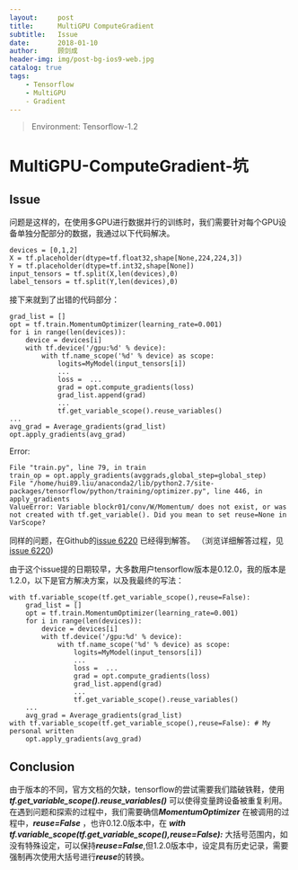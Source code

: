 ```yaml
---
layout:     post
title:      MultiGPU ComputeGradient
subtitle:   Issue
date:       2018-01-10
author:     顾剑成
header-img: img/post-bg-ios9-web.jpg
catalog: true
tags:
    - Tensorflow
    - MultiGPU
    - Gradient
---
```


> Environment: Tensorflow-1.2

# MultiGPU-ComputeGradient-坑
## Issue


问题是这样的，在使用多GPU进行数据并行的训练时，我们需要针对每个GPU设备单独分配部分的数据，我通过以下代码解决。
	
	devices = [0,1,2]
	X = tf.placeholder(dtype=tf.float32,shape[None,224,224,3])
	Y = tf.placeholder(dtype=tf.int32,shape[None])
	input_tensors = tf.split(X,len(devices),0)
	label_tensors = tf.split(Y,len(devices),0)

接下来就到了出错的代码部分：

	grad_list = []
	opt = tf.train.MomentumOptimizer(learning_rate=0.001)
	for i in range(len(devices)):
		device = devices[i]
        with tf.device('/gpu:%d' % device):
            with tf.name_scope('%d' % device) as scope:
                logits=MyModel(input_tensors[i])
				...
                loss =	...
                grad = opt.compute_gradients(loss)
                grad_list.append(grad)
				...
                tf.get_variable_scope().reuse_variables()	
	...
	avg_grad = Average_gradients(grad_list)
	opt.apply_gradients(avg_grad)

Error:

	File "train.py", line 79, in train
    train_op = opt.apply_gradients(avggrads,global_step=global_step)
	File "/home/hui89.liu/anaconda2/lib/python2.7/site-packages/tensorflow/python/training/optimizer.py", line 446, in apply_gradients
	ValueError: Variable blockr01/conv/W/Momentum/ does not exist, or was not created with tf.get_variable(). Did you mean to set reuse=None in VarScope?

同样的问题，在Github的[issue 6220](https://github.com/tensorflow/tensorflow/issues/6220) 已经得到解答。 （浏览详细解答过程，见[issue 6220](https://github.com/tensorflow/tensorflow/issues/6220))

由于这个issue提的日期较早，大多数用户tensorflow版本是0.12.0，我的版本是1.2.0，以下是官方解决方案，以及我最终的写法：

	with tf.variable_scope(tf.get_variable_scope(),reuse=False):
		grad_list = []
		opt = tf.train.MomentumOptimizer(learning_rate=0.001)
		for i in range(len(devices)):
			device = devices[i]
	        with tf.device('/gpu:%d' % device):
	            with tf.name_scope('%d' % device) as scope:
	                logits=MyModel(input_tensors[i])
					...
	                loss =	...
	                grad = opt.compute_gradients(loss)
	                grad_list.append(grad)
					...
	                tf.get_variable_scope().reuse_variables()	
		...
		avg_grad = Average_gradients(grad_list)
	with tf.variable_scope(tf.get_variable_scope(),reuse=False): # My personal written
		opt.apply_gradients(avg_grad)

## Conclusion
由于版本的不同，官方文档的欠缺，tensorflow的尝试需要我们踏破铁鞋，使用 ***tf.get_variable_scope().reuse_variables()*** 可以使得变量跨设备被重复利用。 在遇到问题和探索的过程中，我们需要确信***MomentumOptimizer*** 在被调用的过程中，***reuse=False*** ，也许0.12.0版本中，在 ***with tf.variable_scope(tf.get_variable_scope(),reuse=False):*** 大括号范围内，如没有特殊设定，可以保持***reuse=False***,但1.2.0版本中，设定具有历史记录，需要强制再次使用大括号进行***reuse***的转换。

